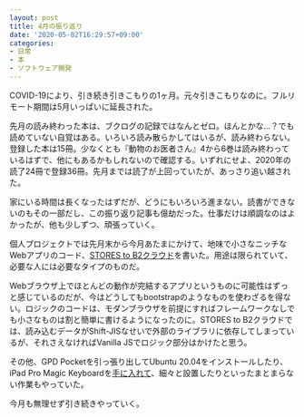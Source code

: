 ```yaml
---
layout: post
title: 4月の振り返り
date: '2020-05-02T16:29:57+09:00'
categories:
- 日常
- 本
- ソフトウェア開発
---
```


COVID-19により、引き続き引きこもりの1ヶ月。元々引きこもりなのに。フルリモート期間は5月いっぱいに延長された。

先月の読み終わった本は、ブクログの記録ではなんとゼロ。ほんとかな…？でも読めていない自覚はある。いろいろ読み散らかしてはいるが、読み終わらない。登録した本は15冊。少なくとも『動物のお医者さん』4から6巻は読み終わっているはずで、他にもあるかもしれないので確認する。いずれにせよ、2020年の読了24冊で登録36冊。先月までは読了が上回っていたが、あっさり追い越された。

家にいる時間は長くなったはずだが、どうにもいろいろ進まない。読書ができないのもその一部だし、この振り返り記事も億劫だった。仕事だけは順調なのはよかったが、他も少しずつ、頑張っていく。

個人プロジェクトでは先月末から今月あたまにかけて、地味で小さなニッチなWebアプリのコード、[STORES to B2クラウド](https://github.com/skoji/stores-to-b2cloud)を書いた。用途は限られていて、必要な人には必要なタイプのものだ。

Webブラウザ上でほとんどの動作が完結するアプリというものに可能性はずっと感じているのだが、今はどうしてもbootstrapのようなものを使わざるを得ない。ロジックのコードは、モダンブラウザを前提にすればフレームワークなしでも小さなものは割と簡単に書けるようになったのに。STORES to B2クラウドでは、読み込むデータがShift-JISなせいで外部のライブラリに依存してしまっているが、それさえなければVanilla JSでロジック部分はかけたと思う。

その他、GPD Pocketを引っ張り出してUbuntu 20.04をインストールしたり、iPad Pro Magic Keyboardを[手に入れて](/blog/2020/04/ipad-magic-keyboard.html)、細々と設置したりといったまとまらない作業もやっていた。

今月も無理せず引き続きやっていく。

